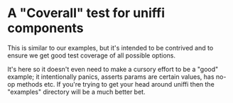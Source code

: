 # A "Coverall" test for uniffi components

This is similar to our examples, but it's intended to be contrived and to
ensure we get good test coverage of all possible options.

It's here so it doesn't even need to make a cursory effort to be a "good"
example; it intentionally panics, asserts params are certain values, has
no-op methods etc. If you're trying to get your head around uniffi then the
"examples" directory will be a much better bet.
